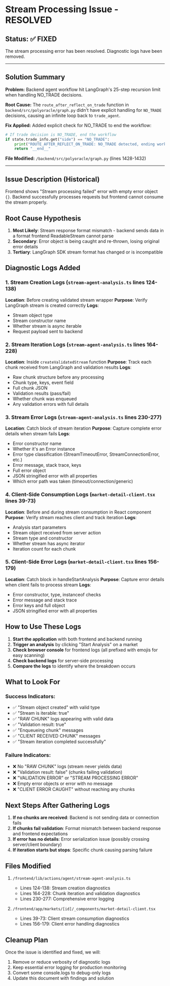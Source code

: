 # Stream Processing Issue - RESOLVED

## Status: ✅ FIXED

The stream processing error has been resolved. Diagnostic logs have been removed.

---

## Solution Summary

**Problem:** Backend agent workflow hit LangGraph's 25-step recursion limit when handling NO_TRADE decisions.

**Root Cause:** The `route_after_reflect_on_trade` function in `backend/src/polyoracle/graph.py` didn't have explicit handling for `NO_TRADE` decisions, causing an infinite loop back to `trade_agent`.

**Fix Applied:** Added explicit check for NO_TRADE to end the workflow:

```python
# If trade decision is NO_TRADE, end the workflow
if state.trade_info.get("side") == "NO_TRADE":
    print("ROUTE_AFTER_REFLECT_ON_TRADE: NO_TRADE detected, ending workflow")
    return "__end__"
```

**File Modified:** `/backend/src/polyoracle/graph.py` (lines 1428-1432)

---

## Issue Description (Historical)
Frontend shows "Stream processing failed" error with empty error object `{}`. Backend successfully processes requests but frontend cannot consume the stream properly.

## Root Cause Hypothesis
1. **Most Likely**: Stream response format mismatch - backend sends data in a format frontend ReadableStream cannot parse
2. **Secondary**: Error object is being caught and re-thrown, losing original error details
3. **Tertiary**: LangGraph SDK stream format has changed or is incompatible

## Diagnostic Logs Added

### 1. Stream Creation Logs (`stream-agent-analysis.ts` lines 124-138)
**Location**: Before creating validated stream wrapper
**Purpose**: Verify LangGraph stream is created correctly
**Logs**:
- Stream object type
- Stream constructor name  
- Whether stream is async iterable
- Request payload sent to backend

### 2. Stream Iteration Logs (`stream-agent-analysis.ts` lines 164-228)
**Location**: Inside `createValidatedStream` function
**Purpose**: Track each chunk received from LangGraph and validation results
**Logs**:
- Raw chunk structure before any processing
- Chunk type, keys, event field
- Full chunk JSON
- Validation results (pass/fail)
- Whether chunk was enqueued
- Any validation errors with full details

### 3. Stream Error Logs (`stream-agent-analysis.ts` lines 230-277)
**Location**: Catch block of stream iteration
**Purpose**: Capture complete error details when stream fails
**Logs**:
- Error constructor name
- Whether it's an Error instance
- Error type classification (StreamTimeoutError, StreamConnectionError, etc.)
- Error message, stack trace, keys
- Full error object
- JSON stringified error with all properties
- Which error path was taken (timeout/connection/generic)

### 4. Client-Side Consumption Logs (`market-detail-client.tsx` lines 39-73)
**Location**: Before and during stream consumption in React component
**Purpose**: Verify stream reaches client and track iteration
**Logs**:
- Analysis start parameters
- Stream object received from server action
- Stream type and constructor
- Whether stream has async iterator
- Iteration count for each chunk

### 5. Client-Side Error Logs (`market-detail-client.tsx` lines 156-179)
**Location**: Catch block in handleStartAnalysis
**Purpose**: Capture error details when client fails to process stream
**Logs**:
- Error constructor, type, instanceof checks
- Error message and stack trace
- Error keys and full object
- JSON stringified error with all properties

## How to Use These Logs

1. **Start the application** with both frontend and backend running
2. **Trigger an analysis** by clicking "Start Analysis" on a market
3. **Check browser console** for frontend logs (all prefixed with emojis for easy scanning)
4. **Check backend logs** for server-side processing
5. **Compare the logs** to identify where the breakdown occurs

## What to Look For

### Success Indicators:
- ✅ "Stream object created" with valid type
- ✅ "Stream is iterable: true"
- ✅ "RAW CHUNK" logs appearing with valid data
- ✅ "Validation result: true"
- ✅ "Enqueueing chunk" messages
- ✅ "CLIENT RECEIVED CHUNK" messages
- ✅ "Stream iteration completed successfully"

### Failure Indicators:
- ❌ No "RAW CHUNK" logs (stream never yields data)
- ❌ "Validation result: false" (chunks failing validation)
- ❌ "VALIDATION ERROR" or "STREAM PROCESSING ERROR"
- ❌ Empty error objects or error with no message
- ❌ "CLIENT ERROR CAUGHT" without reaching any chunks

## Next Steps After Gathering Logs

1. **If no chunks are received**: Backend is not sending data or connection fails
2. **If chunks fail validation**: Format mismatch between backend response and frontend expectations
3. **If error has no details**: Error serialization issue (possibly crossing server/client boundary)
4. **If iteration starts but stops**: Specific chunk causing parsing failure

## Files Modified

1. `/frontend/lib/actions/agent/stream-agent-analysis.ts`
   - Lines 124-138: Stream creation diagnostics
   - Lines 164-228: Chunk iteration and validation diagnostics
   - Lines 230-277: Comprehensive error logging

2. `/frontend/app/markets/[id]/_components/market-detail-client.tsx`
   - Lines 39-73: Client stream consumption diagnostics
   - Lines 156-179: Client error handling diagnostics

## Cleanup Plan

Once the issue is identified and fixed, we will:
1. Remove or reduce verbosity of diagnostic logs
2. Keep essential error logging for production monitoring
3. Convert some console.logs to debug-only logs
4. Update this document with findings and solution
